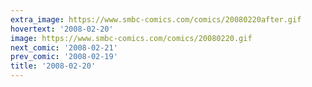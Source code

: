 ```yaml
---
extra_image: https://www.smbc-comics.com/comics/20080220after.gif
hovertext: '2008-02-20'
image: https://www.smbc-comics.com/comics/20080220.gif
next_comic: '2008-02-21'
prev_comic: '2008-02-19'
title: '2008-02-20'
---
```


